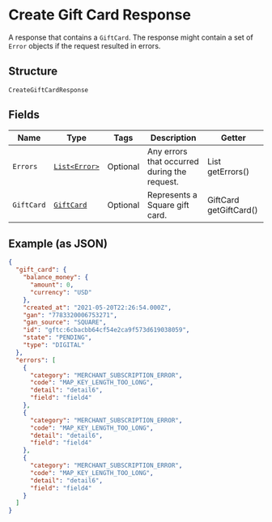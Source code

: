
# Create Gift Card Response

A response that contains a `GiftCard`. The response might contain a set of `Error` objects if the request
resulted in errors.

## Structure

`CreateGiftCardResponse`

## Fields

| Name | Type | Tags | Description | Getter |
|  --- | --- | --- | --- | --- |
| `Errors` | [`List<Error>`](../../doc/models/error.md) | Optional | Any errors that occurred during the request. | List<Error> getErrors() |
| `GiftCard` | [`GiftCard`](../../doc/models/gift-card.md) | Optional | Represents a Square gift card. | GiftCard getGiftCard() |

## Example (as JSON)

```json
{
  "gift_card": {
    "balance_money": {
      "amount": 0,
      "currency": "USD"
    },
    "created_at": "2021-05-20T22:26:54.000Z",
    "gan": "7783320006753271",
    "gan_source": "SQUARE",
    "id": "gftc:6cbacbb64cf54e2ca9f573d619038059",
    "state": "PENDING",
    "type": "DIGITAL"
  },
  "errors": [
    {
      "category": "MERCHANT_SUBSCRIPTION_ERROR",
      "code": "MAP_KEY_LENGTH_TOO_LONG",
      "detail": "detail6",
      "field": "field4"
    },
    {
      "category": "MERCHANT_SUBSCRIPTION_ERROR",
      "code": "MAP_KEY_LENGTH_TOO_LONG",
      "detail": "detail6",
      "field": "field4"
    },
    {
      "category": "MERCHANT_SUBSCRIPTION_ERROR",
      "code": "MAP_KEY_LENGTH_TOO_LONG",
      "detail": "detail6",
      "field": "field4"
    }
  ]
}
```

